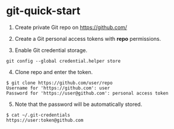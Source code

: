# git-quick-start

1. Create private Git repo on https://github.com/

2. Create a Git personal access tokens with **repo** permissions.

3. Enable Git credential storage.
```
git config --global credential.helper store
```

4. Clone repo and enter the token. 
```
$ git clone https://github.com/user/repo
Username for 'https://github.com': user
Password for 'https://user@github.com': personal access token
```

5. Note that the password will be automatically stored.
```
$ cat ~/.git-credentials 
https://user:token@github.com
```

